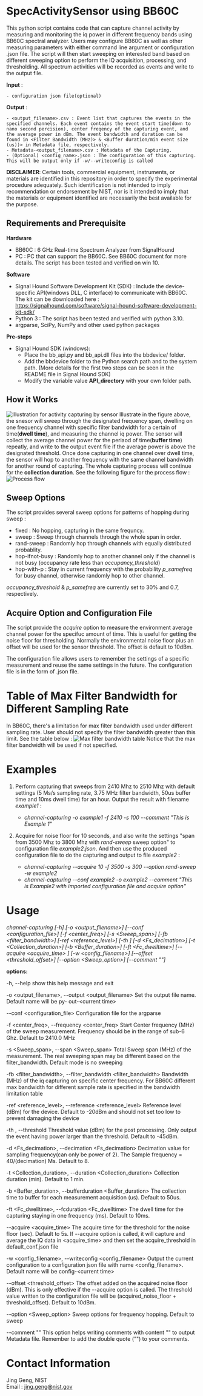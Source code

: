 # SpecActivitySensor using BB60C

This python script contains code that can capture channel activity by measuring and monitoring the iq power in different frequency bands using BB60C spectral analyzer. Users may configure BB60C as well as other measuring parameters with either command line argument or configuration .json file. The script will then start sweeping on interested band based on different sweeping option to perform the IQ acquisition, processing, and thresholding. All spectrum activities will be recorded as events and write to the output file.

**Input** :
 
	- configuration json file(optional)
	
**Output** : 

    - <output_filename>.csv : Event list that captures the events in the specified channels. Each event contains the event start time(down to nano second percision), center freqency of the capturing event, and the average power in dBm. The event bandwidth and duration can be found in <Filter Bandwidth (MHz)> & <Buffer duration/min event size (us))> in Metadata file, respectively.
    - Metadata-<output_filename>.csv : Metadata of the Capturing. 
    - (Optional) <config_name>.json : The configuration of this capturing. This will be output only if -w/--writeconfig is called


**DISCLAIMER**: Certain tools, commercial equipment, instruments, or materials are identified in this repository in order to specify the experimental procedure adequately.  Such identification is not intended to imply recommendation or endorsement by NIST, nor is it intended to imply that the materials or equipment identified are necessarily the best available for the purpose.


## Requirements and Prerequisite
**Hardware**
* BB60C : 6 GHz Real-time Spectrum Analyzer from SignalHound
* PC : PC that can support the BB60C. See BB60C document for more details. The script has been tested and verified on win 10.

**Software**
* Signal Hound Software Development Kit (SDK) : Include the device-specific API(windows DLL, C interface) to communicate with BB60C. The kit can be downloaded here : https://signalhound.com/software/signal-hound-software-development-kit-sdk/ 
* Python 3 : The script has been tested and verified with python 3.10.
* argparse, SciPy, NumPy and other used python packages

**Pre-steps**
* Signal Hound SDK (windows): 
	- Place the bb_api.py and bb_api.dll files into the bbdevice/ folder.
	- Add the bbdevice folder to the Python search path and to the system path. (More details for the first two steps can be seen in the README file in Signal Hound SDK)
	- Modify the variable value **API_directory** with your own folder path.
	 

## How it Works
![Illustration for activity capturing by sensor](figures/Activity-Capture.png)
Illustrate in the figure above, the snesor will sweep through the designated frequency span, dwelling on one frequency channel with specific filter bandwidth for a certain of time(**dwell time**), and measuring the channel iq power. The sensor will collect the average channel power for the periaod of time(**buffer time**) repeatly, and write to the output event file if the average power is above the designated threshold. Once done capturing in one channel over dwell time, the sensor will hop to another frequency with the same channel bandwidth for another round of capturing. The whole capturing process will continue for the **collection duration**. See the following figure for the process flow :
![Process flow](figures/process-flow.png)

## Sweep Options
The script provides several sweep options for patterns of hopping during sweep :
* fixed : 			No hopping, capturing in the same frequncy.
* sweep : 			Sweep through channels through the whole span in order.
* rand-sweep : 		Randomly hop through channels with equally distributed probablity.
* hop-ifnot-busy :	Randomly hop to another channel only if the channel is not busy (occupancy rate less than *occupancy_threshold*)
* hop-with-p : 		Stay in current frequency with the probability *p_samefreq* for busy channel, otherwise randomly hop to other channel.

*occupancy_threshold* & *p_samefreq* are currently set to 30% and 0.7, respectively.

## Acquire Option and Configuration File
The script provide the *acquire* option to measure the environment average channel power for the specifuc amount of time. This is useful for getting the noise floor for thresholding. Normally the environmental noise floor plus an offset will be used for the sensor threshold. The offset is default to 10dBm.

The configuration file allows users to remember the settings of a specific measurement and reuse the same settings in the future. The configuration file is in the form of .json file.



# Table of Max Filter Bandwidth for Different Sampling Rate
In BB60C, there's a limitation for max filter bandwidth used under different sampling rate. User should not specify the filter bandwidth greater than this limit. See the table below : 
![Max filter bandwidth table](figures/bandwidth-table.png)
Notice that the max filter bandwidth will be used if not specified.

# Examples
1. Perform capturing that sweeps from 2410 Mhz to 2510 Mhz with default settings (5 Ms/s sampling rate, 3.75 MHz filter bandwidth, 50us buffer time and 10ms dwell time) for an hour. Output the result with filename *example1* : 
	- *channel-capturing -o example1 -f 2410 -s 100 --comment "This is Example 1"*

2. Acquire for noise floor for 10 seconds, and also write the settings "span from 3500 Mhz to 3800 Mhz with *rand-sweep* sweep option" to configuration file *example2.json*. And then use the produced configuration file to do the capturing and output to file *example2* :
	- *channel-capturing --acquire 10 -f 3500 -s 300 --option rand-sweep -w example2*
	- *channel-capturing --conf example2 -o example2 --comment "This is Example2 with imported configuration file and acquire option"*

# Usage
*channel-capturing [-h] [-o <output_filename>]
                       [--conf <configuration_file>] [-f <center_freq>]
                       [-s <Sweep_span>] [-fb <filter_bandwidth>]
                       [-ref <reference_level>] [-th <Threshold>]
                       [-d <Fs_decimation>] [-t <Collection_duration>]
                       [-b <Buffer_duration>] [-ft <Fc_dwelltime>]
                       [--acquire <acquire_time> ]
                       [-w <config_filename>]
                       [--offset <threshold_offset>]
                       [--option <Sweep_option>]
                       [--comment "<your comments>"]*

**options:**

  -h, --help            show this help message and exit
  
  -o <output_filename>, --output <output_filename>
                        Set the output file name. Default name will be py-
                        out-\<current time>
						
  --conf <configuration_file>
                        Configuration file for the argparse
						
  -f <center_freq>, --frequency <center_freq>
                        Start Center frequency (MHz) of the sweep measurement.
                        Frequency should be in the range of sub-6 Ghz. Default
                        to 2410.0 MHz
						
  -s <Sweep_span>, --span <Sweep_span>
                        Total Sweep span (MHz) of the measurement. The real
                        sweeping span may be different based on the
                        filter_bandwidth. Default mode is no sweeping
						
  -fb <filter_bandwidth>, --filter_bandwidth <filter_bandwidth>
                        Bandwidth (MHz) of the iq capturing on specific center
                        frequency. For BB60C different max bandwidth for
                        different sample rate is specified in the bandwidth
                        limitation table
						
  -ref <reference_level>, --reference <reference_level>
                        Reference level (dBm) for the device. Default to
                        -20dBm and should not set too low to prevent damaging
                        the device
						
  -th <Threshold>, --threshold <Threshold>
                        Threshold value (dBm) for the post processing. Only
                        output the event having power larger than the
                        threshold. Default to -45dBm.
						
  -d <Fs_decimation>, --decimation <Fs_decimation>
                        Decimation value for sampling frequency(can only be
                        power of 2). The Sample frequency = 40/(decimation)
                        Ms. Default to 8.
						
  -t <Collection_duration>, --duration <Collection_duration>
                        Collection duration (min). Default to 1 min.
						
  -b <Buffer_duration>, --bufferduration <Buffer_duration>
                        The collection time to buffer for each measurement
                        acquisition (us). Default to 50us.
						
  -ft <Fc_dwelltime>, --fcduration <Fc_dwelltime>
                        The dwell time for the capturing staying in one
                        frequency (ms). Default to 10ms.
						
  --acquire <acquire_time>
                        The acquire time for the threshold for the noise floor
                        (sec). Default to 5s. If --acquire option is called,
                        it will capture and average the IQ data in
                        <acquire_time> and then set the acquire_threshold in
                        default_conf.json file
						
  -w <config_filename>, --writeconfig <config_filename>
                        Output the current configuration to a configuration
                        json file with name <config_filename>. Default name
                        will be config-\<current time>
						
  --offset <threshold_offset>
                        The offset added on the acquired noise floor (dBm).
                        This is only effective if the --acquire option is
                        called. The threshold value written to the
                        configuration file will be (acquired_noise_floor +
                        threshold_offset). Default to 10dBm.
						
  --option <Sweep_option>
						Sweep options for frequency hopping. Default to sweep
  
  --comment "<your comments>"
                        This option helps writing comments with content "<your
                        comments>" to output Metadata file. Remember to add
                        the double quote ("") to your comments.



# Contact Information
Jing Geng, NIST <br>
Email : jing.geng@nist.gov
